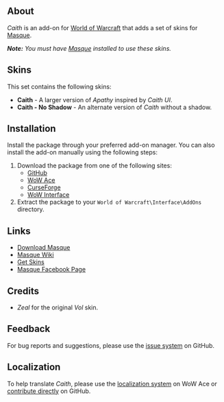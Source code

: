 ## About

_Caith_ is an add-on for [World of Warcraft](https://worldofwarcraft.com "World of Warcraft") that adds a set of skins for [Masque][].

_**Note:** You must have [Masque][] installed to use these skins._

## Skins

This set contains the following skins:

- **Caith** - A larger version of _Apathy_ inspired by _Caith UI_.
- **Caith - No Shadow** - An alternate version of _Caith_ without a shadow.

## Installation

Install the package through your preferred add-on manager. You can also install the add-on manually using the following steps:

1. Download the package from one of the following sites:
    - [GitHub](https://github.com/stormfx/masque_caith "Download from GitHub")
    - [WoW Ace](https://www.wowace.com/projects/masque-caith "Download from WoW Ace")
    - [CurseForge](https://www.curseforge.com/wow/addons/masque-caith "Download from CurseForge")
    - [WoW Interface](https://www.wowinterface.com/downloads/info8869 "Download from WoW Interface")  
2. Extract the package to your `World of Warcraft\Interface\AddOns` directory.

## Links

- [Download Masque][Masque]
- [Masque Wiki](https://github.com/stormfx/masque/wiki "Masque Wiki")
- [Get Skins](https://github.com/stormfx/masque/wiki/skin-list "Masque Skin List")
- [Masque Facebook Page](https://www.facebook.com/masqueui "Masque on Facebook")

## Credits

- _Zeal_ for the original _Vol_ skin.

## Feedback

For bug reports and suggestions, please use the [issue system](https://github.com/stormfx/masque_caith/issues "Report an Issue") on GitHub.

## Localization

To help translate _Caith_, please use the [localization system](https://www.wowace.com/projects/masque-caith/localization "Translate on WoW Ace") on WoW Ace or [contribute directly](https://github.com/stormfx/masque_caith "Translate on GitHub") on GitHub.

[Masque]: https://www.wowace.com/projects/masque (Download Masque)
